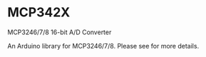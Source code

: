 MCP342X
=======

MCP3246/7/8 16-bit A/D Converter

An Arduino library for MCP3246/7/8. Please see <a href="http://www.kerrywong.com/2012/05/23/arduino-library-for-mcp342x/"></a> for more details.
